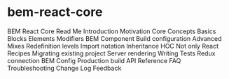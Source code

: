 # bem-react-core

BEM React Core
    Read Me
Introduction
    Motivation
    Core Concepts
Basics
    Blocks
    Elements
    Modifiers
    BEM Component
    Build configuration
Advanced
    Mixes
    Redefinition levels
    Import notation
    Inheritance
    HOC
    Not only React
Recipes
    Migrating existing project
    Server rendering
    Writing Tests
    Redux connection
    BEM Config
    Production build
API Reference
FAQ
Troubleshooting
Change Log
Feedback
